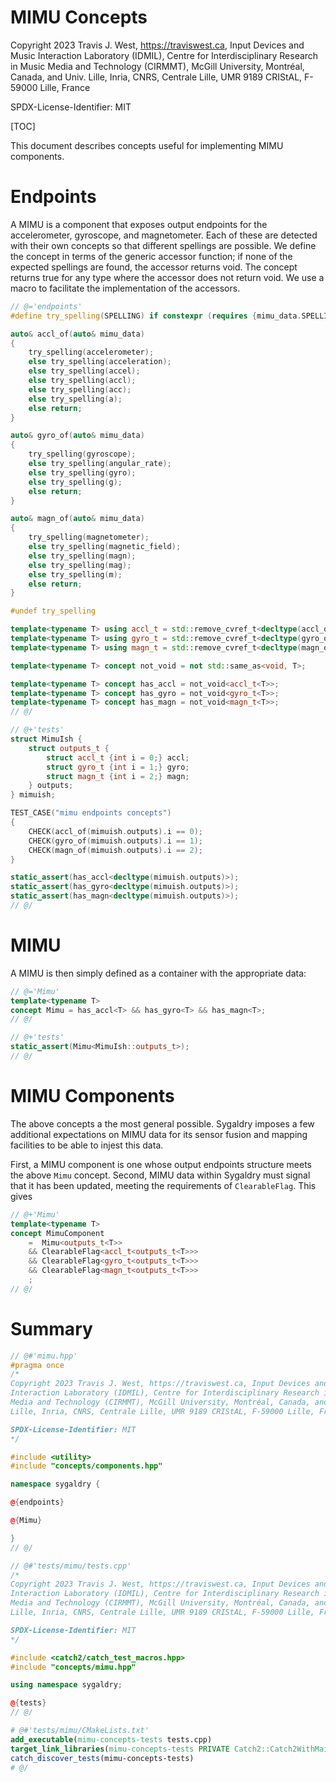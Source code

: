 # MIMU Concepts

Copyright 2023 Travis J. West, https://traviswest.ca, Input Devices and Music
Interaction Laboratory (IDMIL), Centre for Interdisciplinary Research in Music
Media and Technology (CIRMMT), McGill University, Montréal, Canada, and Univ.
Lille, Inria, CNRS, Centrale Lille, UMR 9189 CRIStAL, F-59000 Lille, France

SPDX-License-Identifier: MIT

[TOC]

This document describes concepts useful for implementing MIMU components.

# Endpoints

A MIMU is a component that exposes output endpoints for the accelerometer,
gyroscope, and magnetometer. Each of these are detected with their own concepts
so that different spellings are possible. We define the concept in terms of the
generic accessor function; if none of the expected spellings are found, the
accessor returns void. The concept returns true for any type where the accessor
does not return void. We use a macro to facilitate the implementation of
the accessors.

```cpp
// @='endpoints'
#define try_spelling(SPELLING) if constexpr (requires {mimu_data.SPELLING;}) return mimu_data.SPELLING

auto& accl_of(auto& mimu_data)
{
    try_spelling(accelerometer);
    else try_spelling(acceleration);
    else try_spelling(accel);
    else try_spelling(accl);
    else try_spelling(acc);
    else try_spelling(a);
    else return;
}

auto& gyro_of(auto& mimu_data)
{
    try_spelling(gyroscope);
    else try_spelling(angular_rate);
    else try_spelling(gyro);
    else try_spelling(g);
    else return;
}

auto& magn_of(auto& mimu_data)
{
    try_spelling(magnetometer);
    else try_spelling(magnetic_field);
    else try_spelling(magn);
    else try_spelling(mag);
    else try_spelling(m);
    else return;
}

#undef try_spelling

template<typename T> using accl_t = std::remove_cvref_t<decltype(accl_of(std::declval<std::remove_cvref_t<T>&>()))>;
template<typename T> using gyro_t = std::remove_cvref_t<decltype(gyro_of(std::declval<std::remove_cvref_t<T>&>()))>;
template<typename T> using magn_t = std::remove_cvref_t<decltype(magn_of(std::declval<std::remove_cvref_t<T>&>()))>;

template<typename T> concept not_void = not std::same_as<void, T>;

template<typename T> concept has_accl = not_void<accl_t<T>>;
template<typename T> concept has_gyro = not_void<gyro_t<T>>;
template<typename T> concept has_magn = not_void<magn_t<T>>;
// @/

// @+'tests'
struct MimuIsh {
    struct outputs_t {
        struct accl_t {int i = 0;} accl;
        struct gyro_t {int i = 1;} gyro;
        struct magn_t {int i = 2;} magn;
    } outputs;
} mimuish;

TEST_CASE("mimu endpoints concepts")
{
    CHECK(accl_of(mimuish.outputs).i == 0);
    CHECK(gyro_of(mimuish.outputs).i == 1);
    CHECK(magn_of(mimuish.outputs).i == 2);
}

static_assert(has_accl<decltype(mimuish.outputs)>);
static_assert(has_gyro<decltype(mimuish.outputs)>);
static_assert(has_magn<decltype(mimuish.outputs)>);
// @/
```

# MIMU

A MIMU is then simply defined as a container with the appropriate data:

```cpp
// @='Mimu'
template<typename T>
concept Mimu = has_accl<T> && has_gyro<T> && has_magn<T>;
// @/

// @+'tests'
static_assert(Mimu<MimuIsh::outputs_t>);
// @/
```

# MIMU Components

The above concepts a the most general possible. Sygaldry imposes a few
additional expectations on MIMU data for its sensor fusion and mapping
facilities to be able to injest this data.

First, a MIMU component is one whose output endpoints structure meets the above
`Mimu` concept. Second, MIMU data within Sygaldry must signal that it has been
updated, meeting the requirements of `ClearableFlag`. This gives

```cpp
// @+'Mimu'
template<typename T>
concept MimuComponent
    =  Mimu<outputs_t<T>>
    && ClearableFlag<accl_t<outputs_t<T>>>
    && ClearableFlag<gyro_t<outputs_t<T>>>
    && ClearableFlag<magn_t<outputs_t<T>>>
    ;
// @/
```

# Summary

```cpp
// @#'mimu.hpp'
#pragma once
/*
Copyright 2023 Travis J. West, https://traviswest.ca, Input Devices and Music
Interaction Laboratory (IDMIL), Centre for Interdisciplinary Research in Music
Media and Technology (CIRMMT), McGill University, Montréal, Canada, and Univ.
Lille, Inria, CNRS, Centrale Lille, UMR 9189 CRIStAL, F-59000 Lille, France

SPDX-License-Identifier: MIT
*/

#include <utility>
#include "concepts/components.hpp"

namespace sygaldry {

@{endpoints}

@{Mimu}

}
// @/

// @#'tests/mimu/tests.cpp'
/*
Copyright 2023 Travis J. West, https://traviswest.ca, Input Devices and Music
Interaction Laboratory (IDMIL), Centre for Interdisciplinary Research in Music
Media and Technology (CIRMMT), McGill University, Montréal, Canada, and Univ.
Lille, Inria, CNRS, Centrale Lille, UMR 9189 CRIStAL, F-59000 Lille, France

SPDX-License-Identifier: MIT
*/

#include <catch2/catch_test_macros.hpp>
#include "concepts/mimu.hpp"

using namespace sygaldry;

@{tests}
// @/
```

```cmake
# @#'tests/mimu/CMakeLists.txt'
add_executable(mimu-concepts-tests tests.cpp)
target_link_libraries(mimu-concepts-tests PRIVATE Catch2::Catch2WithMain)
catch_discover_tests(mimu-concepts-tests)
# @/
```
